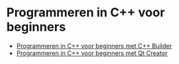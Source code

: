 # Programmeren in C++ voor beginners

 * [Programmeren in C++ voor beginners met C++ Builder](www.github.com/richelbilderbeek/ProgrammerenInCppVoorBeginnersMetCppBuilder)
 * [Programmeren in C++ voor beginners met Qt Creator](www.github.com/richelbilderbeek/ProgrammerenInCppVoorBeginnersMetQtCreator)
